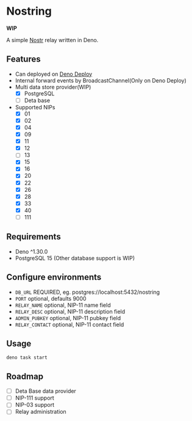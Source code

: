# Nostring

**WIP**

A simple [Nostr](https://github.com/nostr-protocol/nostr) relay written in Deno.

## Features

- Can deployed on [Deno Deploy](https://deno.com/deploy)
- Internal forward events by BroadcastChannel(Only on Deno Deploy)
- Multi data store provider(WIP)
  - [x] PostgreSQL
  - [ ] Deta base
- Supported NIPs
  - [x] 01
  - [x] 02
  - [x] 04
  - [x] 09
  - [x] 11
  - [x] 12
  - [ ] 13
  - [x] 15
  - [x] 16
  - [x] 20
  - [x] 22
  - [x] 26
  - [x] 28
  - [x] 33
  - [x] 40
  - [ ] 111

## Requirements

- Deno ^1.30.0
- PostgreSQL 15 (Other database support is WIP)

## Configure environments

- `DB_URL` REQUIRED, eg. postgres://localhost:5432/nostring
- `PORT` optional, defaults 9000
- `RELAY_NAME` optional, NIP-11 name field
- `RELAY_DESC` optional, NIP-11 description field
- `ADMIN_PUBKEY` optional, NIP-11 pubkey field
- `RELAY_CONTACT` optional, NIP-11 contact field

## Usage

```
deno task start
```

## Roadmap

- [ ] Deta Base data provider
- [ ] NIP-111 support
- [ ] NIP-03 support
- [ ] Relay administration
